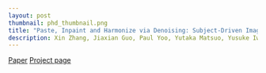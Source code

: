 ```yaml
---
layout: post
thumbnail: phd_thumbnail.png
title: "Paste, Inpaint and Harmonize via Denoising: Subject-Driven Image Editing with Pre-Trained Diffusion Model"
description: Xin Zhang, Jiaxian Guo, Paul Yoo, Yutaka Matsuo, Yusuke Iwasawa
---
```


[Paper](https://arxiv.org/abs/2306.07596) [Project page](https://sites.google.com/view/phd-demo-page)